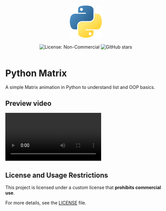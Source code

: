 <div align="center">
    <br>
    <img src="./logo.png" alt="name" width=100>
    <br>
    <br>
    <img src="https://img.shields.io/badge/License-NonCommercial-red" alt="License: Non-Commercial">
    <img src="https://img.shields.io/github/stars/TheRake66/name" alt="GitHub stars">
    <br>
    <br>
</div>

# Python Matrix

 A simple Matrix animation in Python to understand list and OOP basics.

## Preview video

 ![Preview](./demo.mp4)

## License and Usage Restrictions

 This project is licensed under a custom license that **prohibits commercial use**.

 For more details, see the [LICENSE](./LICENSE) file.
